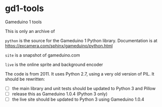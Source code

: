 # gd1-tools
Gameduino 1 tools

This is only an archive of 

``python`` is the source for the Gameduino 1 Python library.
Documentation is at https://excamera.com/sphinx/gameduino/python.html

``site`` is a snapshot of gameduino.com

``live`` is the online sprite and background encoder

The code is from 2011. It uses Python 2.7, using a very old version of PIL.
It should be rewritten:
- [ ] the main library and unit tests should be updated to Python 3 and Pillow
- [ ] release this as Gameduino 1.0.4 (Python 3 only)
- [ ] the live site should be updated to Python 3 using Gameduino 1.0.4
